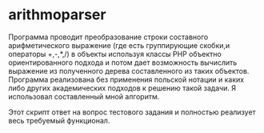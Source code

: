 # arithmoparser

Программа проводит преобразование строки составного арифметического выражение (где есть группирующие скобки,и операторы +,-,*,/) в объекты используя классы PHP объектно ориентированного подхода и потом дает возможность вычислить выражение из полученного дерева составленного из таких объектов. Программа реализована без применения польской нотации и каких либо других академических подходов к решению такой задачи. Я использовал составленный мной алгоритм.

Этот скрипт ответ на вопрос тестового задания и полностью реализует весь требуемый функционал.
